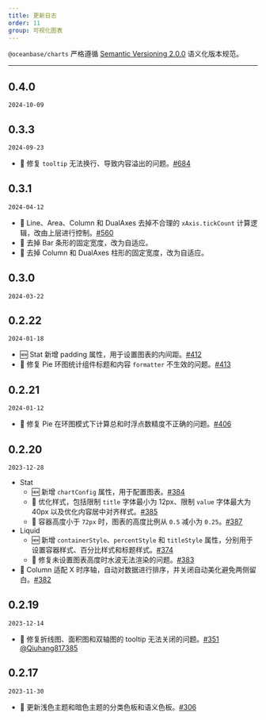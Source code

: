 ```yaml
---
title: 更新日志
order: 11
group: 可视化图表
---
```


`@oceanbase/charts` 严格遵循 [Semantic Versioning 2.0.0](http://semver.org/lang/zh-CN/) 语义化版本规范。

---

## 0.4.0

`2024-10-09`

## 0.3.3

`2024-09-23`

- 🐞 修复 `tooltip` 无法换行、导致内容溢出的问题。[#684](https://github.com/oceanbase/oceanbase-design/pull/684)

## 0.3.1

`2024-04-12`

- 🐞 Line、Area、Column 和 DualAxes 去掉不合理的 `xAxis.tickCount` 计算逻辑，改由上层进行控制。[#560](https://github.com/oceanbase/oceanbase-design/pull/560)
- 💄 去掉 Bar 条形的固定宽度，改为自适应。
- 💄 去掉 Column 和 DualAxes 柱形的固定宽度，改为自适应。

## 0.3.0

`2024-03-22`

## 0.2.22

`2024-01-18`

- 🆕 Stat 新增 padding 属性，用于设置图表的内间距。[#412](https://github.com/oceanbase/oceanbase-design/pull/412)
- 🐞 修复 Pie 环图统计组件标题和内容 `formatter` 不生效的问题。[#413](https://github.com/oceanbase/oceanbase-design/pull/413)

## 0.2.21

`2024-01-12`

- 🐞 修复 Pie 在环图模式下计算总和时浮点数精度不正确的问题。[#406](https://github.com/oceanbase/oceanbase-design/pull/406)

## 0.2.20

`2023-12-28`

- Stat
  - 🆕 新增 `chartConfig` 属性，用于配置图表。[#384](https://github.com/oceanbase/oceanbase-design/pull/384)
  - 💄 优化样式，包括限制 `title` 字体最小为 12px、限制 `value` 字体最大为 40px 以及优化内容居中对齐样式。[#385](https://github.com/oceanbase/oceanbase-design/pull/385)
  - 💄 容器高度小于 `72px` 时，图表的高度比例从 `0.5` 减小为 `0.25`。[#387](https://github.com/oceanbase/oceanbase-design/pull/387)
- Liquid
  - 🆕 新增 `containerStyle`、`percentStyle` 和 `titleStyle` 属性，分别用于设置容器样式、百分比样式和标题样式。[#374](https://github.com/oceanbase/oceanbase-design/pull/374)
  - 🐞 修复未设置图表高度时水波无法渲染的问题。[#383](https://github.com/oceanbase/oceanbase-design/pull/383)
- 💄 Column 适配 X 时序轴，自动对数据进行排序，并关闭自动美化避免两侧留白。[#382](https://github.com/oceanbase/oceanbase-design/pull/382)

## 0.2.19

`2023-12-14`

- 🐞 修复折线图、面积图和双轴图的 tooltip 无法关闭的问题。[#351](https://github.com/oceanbase/oceanbase-design/pull/351) [@Qiuhang817385](https://github.com/Qiuhang817385)

## 0.2.17

`2023-11-30`

- 🌈 更新浅色主题和暗色主题的分类色板和语义色板。[#306](https://github.com/oceanbase/oceanbase-design/pull/306)
